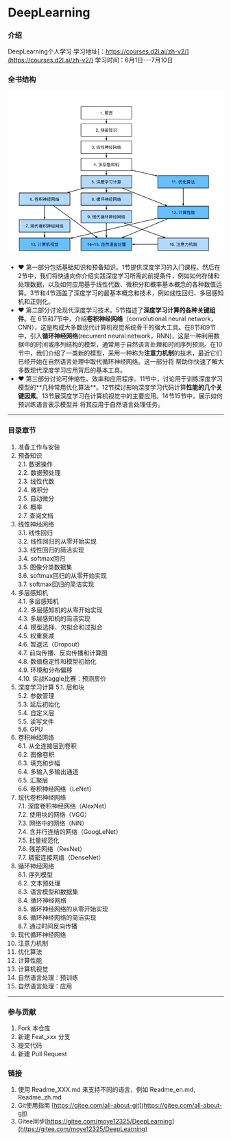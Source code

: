 # DeepLearning

### 介绍

DeepLearning个人学习
学习地址[：https://courses.d2l.ai/zh-v2/](https://courses.d2l.ai/zh-v2/)
学习时间：6月1日---7月10日

### 全书结构

![](.README_images/287b7aa5.png)

* ❤️ 第⼀部分包括基础知识和预备知识。1节提供深度学习的⼊⻔课程。然后在2节中，我们将快速向你介绍实践深度学习所需的前提条件，例如如何存储和处理数据，以及如何应⽤基于线性代数、微积分和概率基本概念的各种数值运算。3节和4节涵盖了深度学习的最基本概念和技术，例如线性回归、多层感知机和正则化。
* ❤️ 第二部分讨论现代深度学习技术。5节描述了**深度学习计算的各种关键组件**。在 6节和7节中，介绍**卷积神经⽹络**（convolutional neural network，CNN），这是构成⼤多数现代计算机视觉系统⻣⼲的强⼤⼯具。在8节和9节 中，引⼊**循环神经⽹络**(recurrent neural network，RNN)，这是⼀种利⽤数据中的时间或序列结构的模型，通常⽤于⾃然语⾔处理和时间序列预测。在10节中，我们介绍了⼀类新的模型，采⽤⼀种称为**注意⼒机制**的技术，最近它们已经开始在⾃然语⾔处理中取代循环神经⽹络。这⼀部分将 帮助你快速了解⼤多数现代深度学习应⽤背后的基本⼯具。
* ❤️ 第三部分讨论可伸缩性、效率和应⽤程序。11节中，讨论⽤于训练深度学习模型的**⼏种常⽤优化算法**。12节探讨影响深度学习代码计算**性能的⼏个关键因素**。13节展深度学习在计算机视觉中的主要应⽤。14节15节中，展⽰如何预训练语⾔表⽰模型并 将其应⽤于⾃然语⾔处理任务。

---

### 目录章节

1. 准备工作与安装
2. 预备知识  
   2.1. 数据操作  
   2.2. 数据预处理  
   2.3. 线性代数  
   2.4. 微积分  
   2.5. 自动微分  
   2.6. 概率  
   2.7. 查阅文档  
3. 线性神经网络  
   3.1. 线性回归  
   3.2. 线性回归的从零开始实现  
   3.3. 线性回归的简洁实现  
   3.4. softmax回归  
   3.5. 图像分类数据集  
   3.6. softmax回归的从零开始实现  
   3.7. softmax回归的简洁实现  
4. 多层感知机  
   4.1. 多层感知机  
   4.2. 多层感知机的从零开始实现  
   4.3. 多层感知机的简洁实现  
   4.4. 模型选择、欠拟合和过拟合  
   4.5. 权重衰减  
   4.6. 暂退法（Dropout）  
   4.7. 前向传播、反向传播和计算图  
   4.8. 数值稳定性和模型初始化  
   4.9. 环境和分布偏移  
   4.10. 实战Kaggle比赛：预测房价  
5. 深度学习计算
   5.1. 层和块  
   5.2. 参数管理  
   5.3. 延后初始化  
   5.4. 自定义层  
   5.5. 读写文件  
   5.6. GPU  
6. 卷积神经网络  
6.1. 从全连接层到卷积  
6.2. 图像卷积  
6.3. 填充和步幅  
6.4. 多输入多输出通道  
6.5. 汇聚层  
6.6. 卷积神经网络（LeNet）  
7. 现代卷积神经网络    
7.1. 深度卷积神经网络（AlexNet）  
7.2. 使用块的网络（VGG）  
7.3. 网络中的网络（NiN）  
7.4. 含并行连结的网络（GoogLeNet）  
7.5. 批量规范化  
7.6. 残差网络（ResNet）  
7.7. 稠密连接网络（DenseNet）  
8. 循环神经网络  
8.1. 序列模型  
8.2. 文本预处理  
8.3. 语言模型和数据集  
8.4. 循环神经网络  
8.5. 循环神经网络的从零开始实现  
8.6. 循环神经网络的简洁实现  
8.7. 通过时间反向传播  
9. 现代循环神经网络  
10. 注意力机制
11. 优化算法
12. 计算性能
13. 计算机视觉
14. 自然语言处理：预训练
15. 自然语言处理：应用

---

### 参与贡献

1. Fork 本仓库
2. 新建 Feat_xxx 分支
3. 提交代码
4. 新建 Pull Request

### 链接

1. 使用 Readme\_XXX.md 来支持不同的语言，例如 Readme\_en.md, Readme\_zh.md
2. Git使用指南 [https://gitee.com/all-about-git](https://gitee.com/all-about-git)
4. Gitee同步[https://gitee.com/moye12325/DeepLearning](https://gitee.com/moye12325/DeepLearning)
